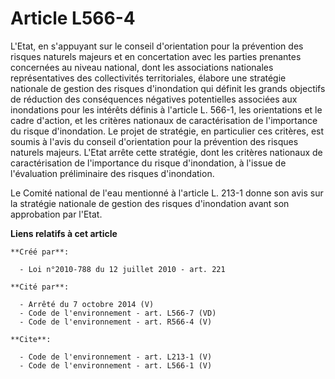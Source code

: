 # Article L566-4

L'Etat, en s'appuyant sur le conseil d'orientation pour la prévention des risques naturels majeurs et en concertation avec
les parties prenantes concernées au niveau national, dont les associations nationales représentatives des collectivités
territoriales, élabore une stratégie nationale de gestion des risques d'inondation qui définit les grands objectifs de
réduction des conséquences négatives potentielles associées aux inondations pour les intérêts définis à l'article L. 566-1,
les orientations et le cadre d'action, et les critères nationaux de caractérisation de l'importance du risque d'inondation.
Le projet de stratégie, en particulier ces critères, est soumis à l'avis du conseil d'orientation pour la prévention des
risques naturels majeurs. L'Etat arrête cette stratégie, dont les critères nationaux de caractérisation de l'importance du
risque d'inondation, à l'issue de l'évaluation préliminaire des risques d'inondation.

Le Comité national de l'eau mentionné à l'article L. 213-1 donne son avis sur la stratégie nationale de gestion des risques
d'inondation avant son approbation par l'Etat.

**Liens relatifs à cet article**

	**Créé par**:

	  - Loi n°2010-788 du 12 juillet 2010 - art. 221

	**Cité par**:

	  - Arrêté du 7 octobre 2014 (V)
	  - Code de l'environnement - art. L566-7 (VD)
	  - Code de l'environnement - art. R566-4 (V)

	**Cite**:

	  - Code de l'environnement - art. L213-1 (V)
	  - Code de l'environnement - art. L566-1 (V)
